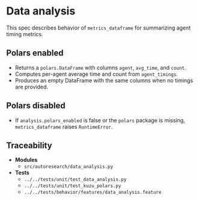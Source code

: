 # Data analysis

This spec describes behavior of `metrics_dataframe` for summarizing agent timing metrics.

## Polars enabled
- Returns a `polars.DataFrame` with columns `agent`, `avg_time`, and `count`.
- Computes per-agent average time and count from `agent_timings`.
- Produces an empty DataFrame with the same columns when no timings are provided.

## Polars disabled
- If `analysis.polars_enabled` is false or the `polars` package is missing, `metrics_dataframe` raises `RuntimeError`.

## Traceability

- **Modules**
  - `src/autoresearch/data_analysis.py`
- **Tests**
  - `../../tests/unit/test_data_analysis.py`
  - `../../tests/unit/test_kuzu_polars.py`
  - `../../tests/behavior/features/data_analysis.feature`
